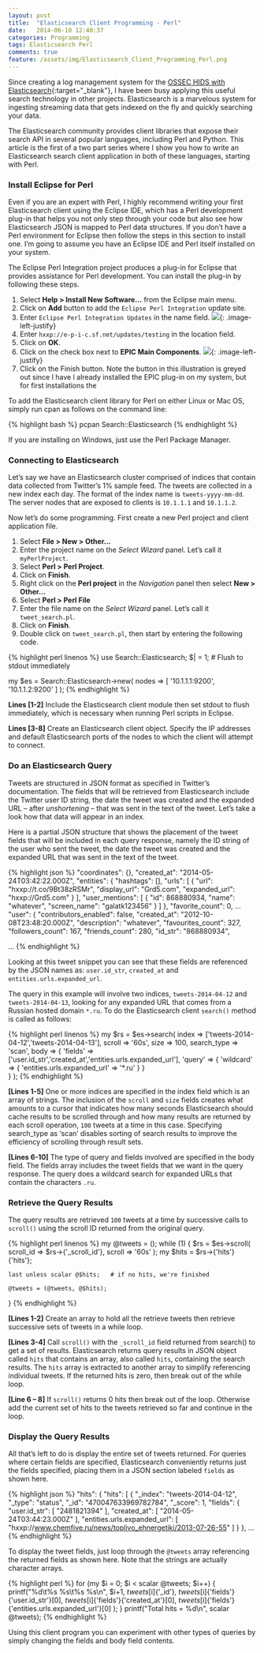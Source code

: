 ```yaml
---
layout: post
title:  "Elasticsearch Client Programming - Perl"
date:   2014-06-10 12:40:37
categories: Programming
tags: Elasticsearch Perl
comments: true
feature: /assets/img/Elasticsearch_Client_Programming_Perl.png
---
```

Since creating a log management system for the [OSSEC HIDS with Elasticsearch](/articles/2013-11/ossec-log-management-with-elasticsearch){:target="_blank"}, I have been busy applying this useful search technology in other projects. Elasticsearch is a marvelous system for ingesting streaming data that gets indexed on the fly and quickly searching your data.

The Elasticsearch community provides client libraries that expose their search API in several popular languages, including Perl and Python. This article is the first of a two part series where I show you how to write an Elasticsearch search client application in both of these languages, starting with Perl.

<!--more-->

### Install Eclipse for Perl

Even if you are an expert with Perl, I highly recommend writing your first Elasticsearch client using the Eclipse IDE, which has a Perl development plug-in that helps you not only step through your code but also see how Elasticsearch JSON is mapped to Perl data structures. If you don’t have a Perl environment for Eclipse then follow the steps in this section to install one.  I’m going to assume you have an Eclipse IDE and Perl itself installed on your system.

The Eclipse Perl Integration project produces a plug-in for Eclipse that provides assistance for Perl development. You can install the plug-in by following these steps.

1. Select **Help > Install New Software…** from the Eclipse main menu.
2. Click on **Add** button to add the `Eclipse Perl Integration` update site.
3. Enter `Eclipse Perl Integration Updates` in the name field.
    ![](/assets/img/Add-Eclipse-Perl-Integration-Updates-Repo.png){: .image-left-justify}
4. Enter `hxxp://e-p-i-c.sf.net/updates/testing` in the location field.
5. Click on **OK**.
6. Click on the check box next to **EPIC Main Components**.
    ![](/assets/img/Available-Software-EPIC.png){: .image-left-justify}
7. Click on the Finish button. Note the button in this illustration is greyed out since I have l already installed the EPIC plug-in on my system, but for first installations the

To add the Elasticsearch client library for Perl on either Linux or Mac OS, simply run cpan as follows on the command line:

{% highlight bash %}
pcpan Search::Elasticsearch
{% endhighlight %}

If you are installing on Windows, just use the Perl Package Manager.

### Connecting to Elasticsearch

Let’s say we have an Elasticsearch cluster comprised of indices that contain data collected from Twitter’s 1% sample feed. The tweets are collected in a new index each day.  The format of the index name is `tweets-yyyy-mm-dd`. The server nodes that are exposed to clients is `10.1.1.1` and `10.1.1.2`.

Now let’s do some programming. First create a new Perl project and client application file.

1. Select **File > New > Other…**
2. Enter the project name on the *Select Wizard* panel. Let’s call it `myPerlProject`.
3. Select **Perl > Perl Project**.
4. Click on **Finish**.
5. Right click on the **Perl project** in the *Navigation* panel then select **New > Other…**
6. Select **Perl > Perl File**
7. Enter the file name on the *Select Wizard* panel.  Let’s call it `tweet_search.pl`.
8. Click on **Finish**.
9. Double click on `tweet_search.pl`, then start by entering the following code.

{% highlight perl linenos %}
use Search::Elasticsearch;
$| = 1;   # Flush to stdout immediately

my $es = Search::Elasticsearch->new(
    nodes => [
        '10.1.1.1:9200', '10.1.1.2:9200'
    ]
);
{% endhighlight %}

**Lines [1-2]** Include the Elasticsearch client module then set stdout to flush immediately, which is necessary when running Perl scripts in Eclipse.

**Lines [3-8]** Create an Elasticsearch client object. Specify the IP addresses and default Elasticsearch ports of the nodes to which the client will attempt to connect.

### Do an Elasticsearch Query

Tweets are structured in JSON format as specified in Twitter’s documentation. The fields that will be retrieved from Elasticsearch include the Twitter user ID string, the date the tweet was created and the expanded URL – after *unshortening* – that was sent in the text of the tweet. Let’s take a look how that data will appear in an index.

Here is a partial JSON structure that shows the placement of the tweet fields that will be included in each query response, namely the ID string of the user who sent the tweet, the date the tweet was created and the expanded URL that was sent in the text of the tweet.

{% highlight json %}
"coordinates": {},
"created_at": "2014-05-24T03:42:22.000Z",
"entities": {
    "hashtags": [],
    "urls": [
        {
            "url": "hxxp://t.co/9Bt38zRSMr",
            "display_url": "Grd5.com",
            "expanded_url": "hxxp://Grd5.com"
        }
     ],
     "user_mentions": [
        {
            "id": 868880934,
            "name": "whatever",
            "screen_name": "galatk123456"
        }
     ]
},
"favorite_count": 0,
  ...
"user": {
    "contributors_enabled": false,
    "created_at": "2012-10-08T23:48:20.000Z",
    "description": "whatever",
    "favourites_count": 327,
    "followers_count": 167,
    "friends_count": 280,
    "id_str": "868880934",

  ...
{% endhighlight %}

Looking at this tweet snippet you can see that these fields are referenced by the JSON names as: `user.id_str`, `created_at` and `entities.urls.expanded_url`.

The query in this example will involve two indices, `tweets-2014-04-12` and `tweets-2014-04-13`, looking for any expanded URL that comes from a Russian hosted domain `*.ru`. To do the Elasticsearch client `search()` method is called as follows:

{% highlight perl linenos %}
my $rs = $es->search(
        index => ['tweets-2014-04-12','tweets-2014-04-13'],
        scroll => '60s',
        size => 100,
        search_type => 'scan',
        body => {
            'fields' => ['user.id_str','created_at','entities.urls.expanded_url'],
            'query' => {
                'wildcard' => {
                    'entities.urls.expanded_url' => '*.ru'
                }
            }   
        }
    );
{% endhighlight %}

**[Lines 1-5]** One or more indices are specified in the index field which is an array of strings. The inclusion of the `scroll` and `size` fields creates what amounts to a cursor that indicates how many seconds Elasticsearch should cache results to be scrolled through and how many results are returned by each scroll operation, `100` tweets at a time in this case. Specifying search_type as ‘scan’ disables sorting of search results to improve the efficiency of scrolling through result sets.

**[Lines 6-10]** The type of query and fields involved are specified in the body field. The fields array includes the tweet fields that we want in the query response. The query does a wildcard search for expanded URLs that contain the characters `.ru`.

### Retrieve the Query Results

The query results are retrieved `100` tweets at a time by successive calls to `scroll()` using the scroll ID returned from the original query.

{% highlight perl linenos %}
my @tweets = ();
while (1) {
    $rs = $es->scroll( scroll_id => $rs->{'_scroll_id'}, scroll => '60s' );
    my $hits = $rs->{'hits'}{'hits'};

    last unless scalar @$hits;   # if no hits, we're finished

    @tweets = (@tweets, @$hits);  
}
{% endhighlight %}

**[Lines 1-2]** Create an array to hold all the retrieve tweets then retrieve successive sets of tweets in a while loop.

**[Lines 3-4]** Call `scroll()` with the `_scroll_id` field returned from search() to get a set of results. Elasticsearch returns query results in JSON object called `hits` that contains an array, also called `hits`, containing the search results. The `hits` array is extracted to another array to simplify referencing individual tweets. If the returned hits is zero, then break out of the while loop.

**[Line 6 – 8]** If `scroll()` returns 0 hits then break out of the loop. Otherwise add the current set of hits to the tweets retrieved so far and continue in the loop.

### Display the Query Results

All that’s left to do is display the entire set of tweets returned. For queries where certain fields are specified, Elasticsearch conveniently returns just the fields specified, placing them in a JSON section labeled `fields` as shown here.

{% highlight json %}
"hits": {
   "hits": [
      {
         "_index": "tweets-2014-04-12",
         "_type": "status",
         "_id": "470047633969782784",
         "_score": 1,
            "fields": {
               "user.id_str": [
                  "2481821394"
               ],
               "created_at": [
                  "2014-05-24T03:44:23.000Z"
               ],
               "entities.urls.expanded_url": [
                  "hxxp://www.chemfive.ru/news/toplivo_ehnergetiki/2013-07-26-55"
               ]
            }
      },
...
{% endhighlight %}

To display the tweet fields, just loop through the `@tweets` array referencing the returned fields as shown here. Note that the strings are actually character arrays.

{% highlight perl %}
for (my $i = 0; $i < scalar @tweets; $i++) {
    printf("%d\t%s %s\t%s %s\n", $i+1, $tweets[$i]{'_id'},
           $tweets[$i]{'fields'}{'user.id_str'}[0],
           $tweets[$i]{'fields'}{'created_at'}[0],
           $tweets[$i]{'fields'}{'entities.urls.expanded_url'}[0]
    );
}
printf("Total hits = %d\n", scalar @tweets);
{% endhighlight %}

Using this client program you can experiment with other types of queries by simply changing the fields and body field contents.
